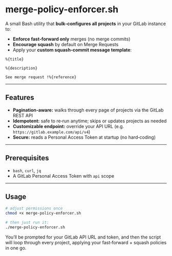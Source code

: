 # merge-policy-enforcer.sh

A small Bash utility that **bulk‑configures all projects** in your GitLab instance to:

- **Enforce fast‑forward only** merges (no merge commits)
- **Encourage squash** by default on Merge Requests
- Apply your **custom squash‑commit message template**:
```
%{title}

%{description}

See merge request !%{reference}
```


---

## Features

- **Pagination‑aware:** walks through every page of projects via the GitLab REST API  
- **Idempotent:** safe to re‑run anytime; skips or updates projects as needed  
- **Customizable endpoint:** override your API URL (e.g. `https://gitlab.example.com/api/v4`)  
- **Secure:** reads a Personal Access Token at startup (no hard‑coding)  

---

## Prerequisites

- `bash`, `curl`, `jq`  
- A GitLab Personal Access Token with `api` scope  

---

## Usage

```bash
# adjust permissions once
chmod +x merge-policy-enforcer.sh

# then just run it:
./merge-policy-enforcer.sh
```
You’ll be prompted for your GitLab API URL and token, and then the script will loop through every project, applying your fast‑forward + squash policies in one go.
